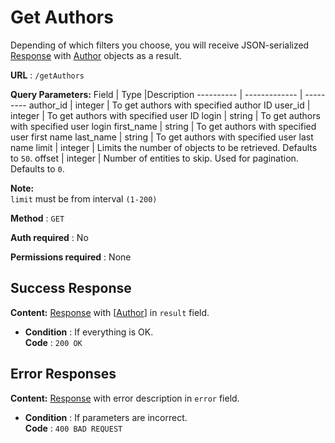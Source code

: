 # Get Authors

Depending of which filters you choose, you will receive JSON-serialized [Response](../types/response.md) with [Author](../types/author.md) objects as a result.

**URL** : `/getAuthors`

**Query Parameters:** 
Field | Type |Description
---------- | ------------- | ---------
author_id | integer | To get authors with specified author ID
user_id | integer | To get authors with specified user ID
login | string | To get authors with specified user login
first_name | string | To get authors with specified user first name 
last_name | string | To get authors with specified user last name
limit | integer | Limits the number of objects to be retrieved. Defaults to `50`.
offset | integer | Number of entities to skip. Used for pagination. Defaults to `0`.

**Note:**  
`limit` must be from interval `(1-200)`

**Method** : `GET`

**Auth required** : No

**Permissions required** : None

## Success Response

**Content:** [Response](../types/response.md) with [[Author](../types/author.md)] in `result` field.

* **Condition** : If everything is OK.  
**Code** : `200 OK`

## Error Responses

**Content:** [Response](../types/response.md) with error description in `error` field.

* **Condition** : If parameters are incorrect.  
**Code** : `400 BAD REQUEST`


